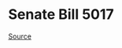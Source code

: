 # Senate Bill 5017

[Source](http://lawfilesext.leg.wa.gov/biennium/2023-24/Pdf/Bills/Senate%20Bills/5017.pdf)